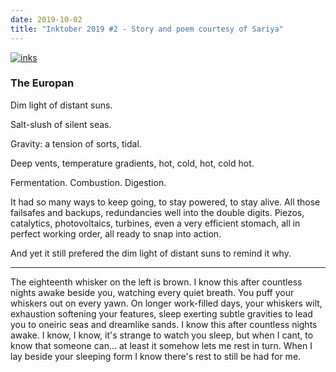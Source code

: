 ```yaml
---
date: 2019-10-02
title: "Inktober 2019 #2 - Story and poem courtesy of Sariya"
---
```


[![inks](/blog/inktober/2019-10-02.jpg)](/blog/inktober/2019-10-02.jpg)

### The Europan

Dim light of distant suns.

Salt-slush of silent seas.

Gravity: a tension of sorts, tidal.

Deep vents, temperature gradients, hot, cold, hot, cold hot.

Fermentation. Combustion. Digestion.

It had so many ways to keep going, to stay powered, to stay alive. All those failsafes and backups, redundancies well into the double digits. Piezos, catalytics, photovoltaics, turbines, even a very efficient stomach, all in perfect working order, all ready to snap into action.

And yet it still prefered the dim light of distant suns to remind it why.

-----

<div class="verse">The eighteenth whisker on the left is brown.
    I know this after countless nights awake
beside you, watching every quiet breath.
    You puff your whiskers out on every yawn.
On longer work-filled days, your whiskers wilt,
    exhaustion softening your features, sleep
exerting subtle gravities to lead
    you to oneiric seas and dreamlike sands.
I know this after countless nights awake.
    I know, I know, it's strange to watch you sleep,
but when I cant, to know that someone can...
    at least it somehow lets me rest in turn.
When I lay beside your sleeping form
    I know there's rest to still be had for me.</div>
